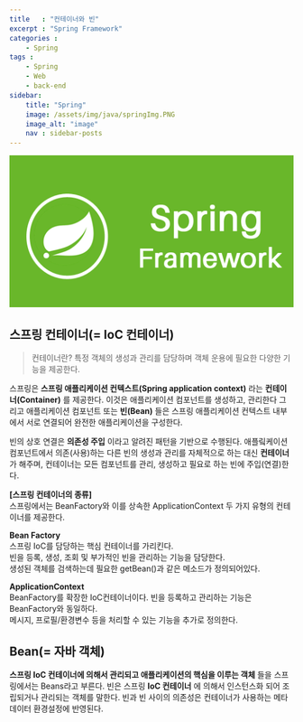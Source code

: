 ```yaml
---
title   : "컨테이너와 빈"
excerpt : "Spring Framework"
categories : 
    - Spring
tags : 
    - Spring
    - Web
    - back-end
sidebar:
    title: "Spring"
    image: /assets/img/java/springImg.PNG
    image_alt: "image"
    nav : sidebar-posts
---  
```

![springFramework](/assets/img/spring/springImg.png)  


## 스프링 컨테이너(= IoC 컨테이너)  

> 컨테이너란?
> 특정 객체의 생성과 관리를 담당하며 객체 운용에 필요한 다양한 기능을 제공한다.  

스프링은 __스프링 애플리케이션 컨텍스트(Spring application context)__ 라는 __컨테이너(Container)__ 를 제공한다. 이것은 애플리케이션 컴포넌트를 생성하고, 관리한다 그리고 애플리케이션 컴포넌트 또는 __빈(Bean)__ 들은 스프링 애플리케이션 컨텍스트 내부에서 서로 연결되어 완전한 애플리케이션을 구성한다.  

빈의 상호 연결은 __의존성 주입__ 이라고 알려진 패턴을 기반으로 수행된다. 애플맄케이션 컴포넌트에서 의존(사용)하는 다른 빈의 생성과 관리를 자체적으로 하는 대신 __컨테이너__ 가 해주며, 컨테이너는 모든 컴포넌트를 관리, 생성하고 필요로 하는 빈에 주입(연결)한다.

__[스프링 컨테이너의 종류]__  
스프링에서는 BeanFactory와 이를 상속한 ApplicationContext 두 가지 유형의 컨테이너를 제공한다.  

__Bean Factory__  
스프링 IoC를 담당하는 핵심 컨테이너를 가리킨다.  
빈을 등록, 생성, 조회 및 부가적인 빈을 관리하는 기능을 담당한다.  
생성된 객체를 검색하는데 필요한 getBean()과 같은 메소드가 정의되어있다.  

__ApplicationContext__  
BeanFactory를 확장한 IoC컨테이너이다. 빈을 등록하고 관리하는 기능은 BeanFactory와 동일하다.  
메시지, 프로필/환경변수 등을 처리할 수 있는 기능을 추가로 정의한다.  



## Bean(= 자바 객체)  
__스프링 IoC 컨테이너에 의해서 관리되고 애플리케이션의 핵심을 이루는 객체__ 들을 스프링에서는 Beans라고 부른다.
빈은 스프링 __IoC 컨테이너__ 에 의해서 인스턴스화 되어 조립되거나 관리되는 객체를 말한다.
빈과 빈 사이의 의존성은 컨테이너가 사용하는 메타데이터 환경설정에 반영된다.  
